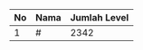| No | Nama            | Jumlah Level |
|----|-----------------|--------------|
| 1  | #    |    2342        |
